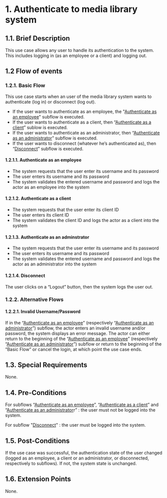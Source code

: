 # 1. Authenticate to media library system

## 1.1. Brief Description

This use case allows any user to handle its authentication to the system. This includes logging in (as an employee or a client) and logging out.

## 1.2 Flow of events

### 1.2.1. Basic Flow

This use case starts when an user of the media library system wants to authenticate (log in) or disconnect (log out).

* If the user wants to authenticate as an employee, the "[Authenticate as an employee](#1211-authenticate-as-an-employee)" subflow is executed.
* If the user wants to authenticate as a client, then “[Authenticate as a client](#1212-authenticate-as-a-client)” sublow is executed.
* If the user wants to authenticate as an administrator, then “[Authenticate as an administrator](#1213-authenticate-as-an-administrator)” subflow is executed.
* If the user wants to disconnect (whatever he’s authenticated as), then “[Disconnect](#1214-disconnect)” subflow is executed.

#### 1.2.1.1. Authenticate as an employee

* The system requests that the user enter its username and its password
* The user enters its username and its password
* The system validates the entered username and password and logs the actor as an employee into the system

#### 1.2.1.2. Authenticate as a client

* The system requests that the user enter its client ID
* The user enters its client ID
* The system validates the client ID and logs the actor as a client into the system

#### 1.2.1.3. Authenticate as an adminstrator

* The system requests that the user enter its username and its password
* The user enters its username and its password
* The system validates the entered username and password and logs the actor as an administrator into the system

#### 1.2.1.4. Disconnect

The user clicks on a “Logout” button, then the system logs the user out.

### 1.2.2. Alternative Flows

#### 1.2.2.1. Invalid Username/Password

If in the “[Authenticate as an employee](#1211-authenticate-as-an-employee)” (respectively “[Authenticate as an administrator](#1213-authenticate-as-an-administrator)”) subflow, the actor enters an invalid username and/or password, the system displays an error message. The actor can either return to the beginning of the “[Authenticate as an employee](#1211-authenticate-as-an-employee)” (respectively “[Authenticate as an administrator](#1213-authenticate-as-an-administrator)”) subflow or return to the beginning of the “Basic Flow” or cancel the login, at which point the use case ends.

## 1.3. Special Requirements

None.

## 1.4. Pre-Conditions

For subflows “[Authenticate as an employee](#1211-authenticate-as-an-employee)”, “[Authenticate as a client](#1212-authenticate-as-a-client)” and “[Authenticate as an administrator](#1213-authenticate-as-an-administrator)r” : the user must not be logged into the system.

For subflow "[Disconnect](#1214-disconnect)" : the user must be logged into the system.

## 1.5. Post-Conditions

If the use case was successful, the authentication state of the user changed (logged as an employee, a client or an administrator, or disconnected, respectively to subflows). If not, the system state is unchanged.

## 1.6. Extension Points

None.